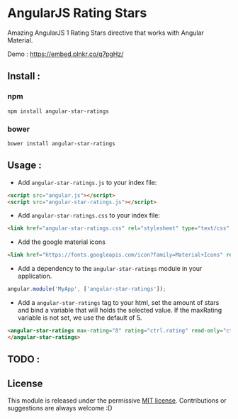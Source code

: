 # AngularJS Rating Stars

Amazing AngularJS 1 Rating Stars directive that works with Angular Material.

Demo : https://embed.plnkr.co/q7pgHz/

## Install :

### npm
`npm install angular-star-ratings`

### bower
`bower install angular-star-ratings`

## Usage :

 - Add `angular-star-ratings.js` to your index file:
```html
<script src="angular.js"></script>
<script src="angular-star-ratings.js"></script>
```

 - Add `angular-star-ratings.css` to your index file:
```html
<link href="angular-star-ratings.css" rel="stylesheet" type="text/css" />
```
 - Add the google material icons
```html
<link href="https://fonts.googleapis.com/icon?family=Material+Icons" rel="stylesheet">
```

 - Add a dependency to the `angular-star-ratings` module in your application.
```js
angular.module('MyApp', ['angular-star-ratings']);
```

 - Add a `angular-star-ratings` tag to your html, set the amount of stars and bind a variable that will holds the selected value. If the maxRating variable is not set, we use the default of 5.
```html
<angular-star-ratings max-rating="8" rating="ctrl.rating" read-only="ctrl.readOnly" on-rating="ctrl.onRating(rating)" >
</angular-star-ratings>
```

## TODO :

## License
This module is released under the permissive [MIT license](http://revolunet.mit-license.org). Contributions or suggestions are always welcome :D
